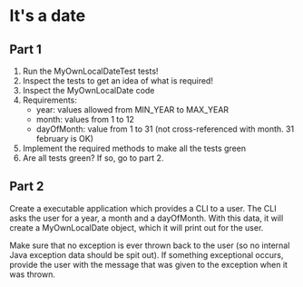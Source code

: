 # It's a date

## Part 1

1. Run the MyOwnLocalDateTest tests!
2. Inspect the tests to get an idea of what is required!
3. Inspect the MyOwnLocalDate code
4. Requirements:
    - year: values allowed from MIN_YEAR to MAX_YEAR
    - month: values from 1 to 12
    - dayOfMonth: value from 1 to 31 (not cross-referenced with month. 31 february is OK)
5. Implement the required methods to make all the tests green
6. Are all tests green? If so, go to part 2.


## Part 2

Create a executable application which provides a CLI to a user.
The CLI asks the user for a year, a month and a dayOfMonth.
With this data, it will create a MyOwnLocalDate object, which it will print out for the user.

Make sure that no exception is ever thrown back to the user (so no internal Java exception data should be spit out). 
If something exceptional occurs, provide the user with the message that was given to the exception when it was thrown. 